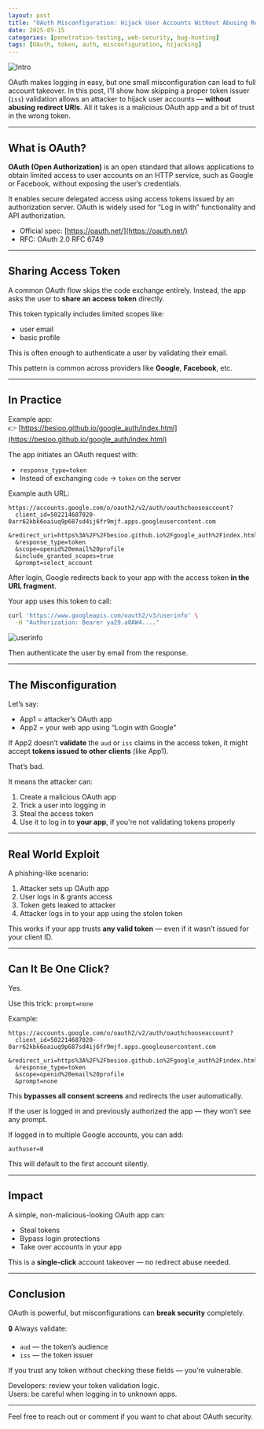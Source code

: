 ```yaml
---
layout: post
title: "OAuth Misconfiguration: Hijack User Accounts Without Abusing Redirects"
date: 2025-05-15
categories: [penetration-testing, web-security, bug-hunting]
tags: [OAuth, token, auth, misconfiguration, hijacking]
---
```


![Intro](https://cdn-images-1.medium.com/max/1024/1*v_MYqiBJRuorhswKKhl_KA.png)


OAuth makes logging in easy, but one small misconfiguration can lead to full account takeover. In this post, I’ll show how skipping a proper token issuer (`iss`) validation allows an attacker to hijack user accounts — **without abusing redirect URIs**. All it takes is a malicious OAuth app and a bit of trust in the wrong token.

---

## What is OAuth?

**OAuth (Open Authorization)** is an open standard that allows applications to obtain limited access to user accounts on an HTTP service, such as Google or Facebook, without exposing the user’s credentials.

It enables secure delegated access using access tokens issued by an authorization server. OAuth is widely used for “Log in with” functionality and API authorization.

- Official spec: [https://oauth.net/](https://oauth.net/)
- RFC: OAuth 2.0 RFC 6749

---

## Sharing Access Token

A common OAuth flow skips the code exchange entirely. Instead, the app asks the user to **share an access token** directly.

This token typically includes limited scopes like:
- user email
- basic profile

This is often enough to authenticate a user by validating their email.

This pattern is common across providers like **Google**, **Facebook**, etc.

---

## In Practice

Example app:  
👉 [https://besioo.github.io/google_auth/index.html](https://besioo.github.io/google_auth/index.html)

The app initiates an OAuth request with:

- `response_type=token`  
- Instead of exchanging `code` → `token` on the server

Example auth URL:

```text
https://accounts.google.com/o/oauth2/v2/auth/oauthchooseaccount?
  client_id=502214687020-0arr62kbk6oaiuq9p687sd4ij6fr9mjf.apps.googleusercontent.com
  &redirect_uri=https%3A%2F%2Fbesioo.github.io%2Fgoogle_auth%2Findex.html
  &response_type=token
  &scope=openid%20email%20profile
  &include_granted_scopes=true
  &prompt=select_account
```

After login, Google redirects back to your app with the access token **in the URL fragment**.

Your app uses this token to call:

```bash
curl 'https://www.googleapis.com/oauth2/v3/userinfo' \
  -H "Authorization: Bearer ya29.a0AW4...."
```

![userinfo](https://cdn-images-1.medium.com/max/1024/1*abbpnqiM8IYQG4-sXto5NA.png)

Then authenticate the user by email from the response.

---

## The Misconfiguration

Let’s say:

- App1 = attacker’s OAuth app
- App2 = your web app using “Login with Google”

If App2 doesn’t **validate** the `aud` or `iss` claims in the access token, it might accept **tokens issued to other clients** (like App1).

That’s bad.

It means the attacker can:

1. Create a malicious OAuth app
2. Trick a user into logging in
3. Steal the access token
4. Use it to log in to **your app**, if you're not validating tokens properly

---

## Real World Exploit

A phishing-like scenario:

1. Attacker sets up OAuth app
2. User logs in & grants access
3. Token gets leaked to attacker
4. Attacker logs in to your app using the stolen token

This works if your app trusts **any valid token** — even if it wasn’t issued for your client ID.

---

## Can It Be One Click?

Yes.

Use this trick: `prompt=none`

Example:

```text
https://accounts.google.com/o/oauth2/v2/auth/oauthchooseaccount?
  client_id=502214687020-0arr62kbk6oaiuq9p687sd4ij6fr9mjf.apps.googleusercontent.com
  &redirect_uri=https%3A%2F%2Fbesioo.github.io%2Fgoogle_auth%2Findex.html
  &response_type=token
  &scope=openid%20email%20profile
  &prompt=none
```

This **bypasses all consent screens** and redirects the user automatically.

If the user is logged in and previously authorized the app — they won’t see any prompt.

If logged in to multiple Google accounts, you can add:

```
authuser=0
```

This will default to the first account silently.

---

## Impact

A simple, non-malicious-looking OAuth app can:

- Steal tokens
- Bypass login protections
- Take over accounts in your app

This is a **single-click** account takeover — no redirect abuse needed.

---

## Conclusion

OAuth is powerful, but misconfigurations can **break security** completely.

🔒 Always validate:
- `aud` — the token’s audience
- `iss` — the token issuer

If you trust any token without checking these fields — you’re vulnerable.

Developers: review your token validation logic.  
Users: be careful when logging in to unknown apps.

---

Feel free to reach out or comment if you want to chat about OAuth security.
